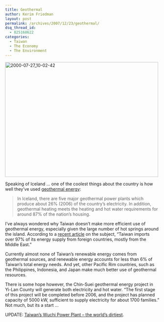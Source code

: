 ```yaml
---
title: Geothermal
author: Kerim Friedman
layout: post
permalink: /archives/2007/12/23/geothermal/
dsq_thread_id:
  - 825168622
categories:
  - Taiwan
  - The Economy
  - The Environment
---
```

<a href="http://www.flickr.com/photos/kerim/692957/" onclick="_gaq.push(['_trackEvent', 'outbound-article', 'http://www.flickr.com/photos/kerim/692957/', '']);"  title="2000-07-27_10-02-42 by kerim, on Flickr"><img src="http://farm1.static.flickr.com/1/692957_3faa502f03.jpg" alt="2000-07-27_10-02-42" height="375" width="500" /></a>

Speaking of Iceland &#8230; one of the coolest things about the country is how well they&#8217;ve used <a href="http://en.wikipedia.org/wiki/Geothermal_power_in_Iceland" onclick="_gaq.push(['_trackEvent', 'outbound-article', 'http://en.wikipedia.org/wiki/Geothermal_power_in_Iceland', 'geothermal energy']);" >geothermal energy</a>:

> In Iceland, there are five major geothermal power plants which produce about 26% (2006) of the country&#8217;s electricity. In addition, geothermal heating meets the heating and hot water requirements for around 87% of the nation&#8217;s housing.

I&#8217;ve always wondered why Taiwan doesn&#8217;t make more efficient use of geothermal energy, especially given the large number of hot springs around the island. According to a <a href="http://dx.doi.org/10.1016/j.energy.2006.12.007" onclick="_gaq.push(['_trackEvent', 'outbound-article', 'http://dx.doi.org/10.1016/j.energy.2006.12.007', 'recent article']);" >recent article</a> on the subject, &#8220;Taiwan imports over 97% of its energy supply from foreign countries, mostly from the Middle East.&#8221;

Currently almost none of Taiwan&#8217;s renewable energy comes from geothermal sources, and renewable energy accounts for less than 6% of Taiwan&#8217;s total energy needs. And yet, other Pacific Rim countries, such as the Philippines, Indonesia, and Japan make much better use of geothermal resources.

There is some hope however, the Chin-Suei geothermal energy project in Yi-Lan County will generate both electricity and hot water. &#8220;The first stage of this project will be completed before 2006, and the project has planned capacity of 5000 kW, sufficient to supply electricity for about 1700 families.&#8221; Not much, but its a start &#8230;

UPDATE: <a href="http://taiwansousa.blogspot.com/2007/12/taiwans-wuchi-power-plant-worlds.html" onclick="_gaq.push(['_trackEvent', 'outbound-article', 'http://taiwansousa.blogspot.com/2007/12/taiwans-wuchi-power-plant-worlds.html', 'Taiwan&#8217;s Wuchi Power Plant &#8211; the world&#8217;s dirtiest']);" >Taiwan&#8217;s Wuchi Power Plant &#8211; the world&#8217;s dirtiest</a>.

